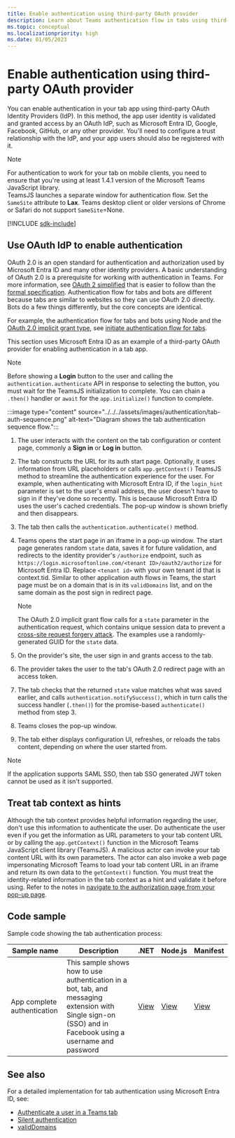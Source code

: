 ```yaml
---
title: Enable authentication using third-party OAuth provider
description: Learn about Teams authentication flow in tabs using third-party OAuth provider with Microsoft Entra configuration and code samples.
ms.topic: conceptual
ms.localizationpriority: high
ms.date: 01/05/2023
---
```

# Enable authentication using third-party OAuth provider

You can enable authentication in your tab app using third-party OAuth Identity Providers (IdP). In this method, the app user identity is validated and granted access by an OAuth IdP, such as Microsoft Entra ID, Google, Facebook, GitHub, or any other provider. You'll need to configure a trust relationship with the IdP, and your app users should also be registered with it.

> [!NOTE]
> For authentication to work for your tab on mobile clients, you need to ensure that you're using at least 1.4.1 version of the Microsoft Teams JavaScript library.  
> TeamsJS launches a separate window for authentication flow. Set the `SameSite` attribute to **Lax**. Teams desktop client or older versions of Chrome or Safari do not support `SameSite`=None.

[!INCLUDE [sdk-include](~/includes/sdk-include.md)]

## Use OAuth IdP to enable authentication

OAuth 2.0 is an open standard for authentication and authorization used by Microsoft Entra ID and many other identity providers. A basic understanding of OAuth 2.0 is a prerequisite for working with authentication in Teams. For more information, see [OAuth 2 simplified](https://aaronparecki.com/oauth-2-simplified/) that is easier to follow than the [formal specification](https://oauth.net/2/). Authentication flow for tabs and bots are different because tabs are similar to websites so they can use OAuth 2.0 directly. Bots do a few things differently, but the core concepts are identical.

For example, the authentication flow for tabs and bots using Node and the [OAuth 2.0 implicit grant type](https://oauth.net/2/grant-types/implicit/), see [initiate authentication flow for tabs](~/tabs/how-to/authentication/auth-tab-aad.md#initiate-authentication-flow).

This section uses Microsoft Entra ID as an example of a third-party OAuth provider for enabling authentication in a tab app.

> [!NOTE]
> Before showing a **Login** button to the user and calling the `authentication.authenticate` API in response to selecting the button, you must wait for the TeamsJS initialization to complete. You can chain a `.then()` handler or `await` for the `app.initialize()` function to complete.

:::image type="content" source="../../../assets/images/authentication/tab-auth-sequence.png" alt-text="Diagram shows the tab authentication sequence flow.":::

1. The user interacts with the content on the tab configuration or content page, commonly a **Sign in** or **Log in** button.
2. The tab constructs the URL for its auth start page. Optionally, it uses information from URL placeholders or calls `app.getContext()` TeamsJS method to streamline the authentication experience for the user. For example, when authenticating with Microsoft Entra ID, if the `login_hint` parameter is set to the user's email address, the user doesn't have to sign in if they've done so recently. This is because Microsoft Entra ID uses the user's cached credentials. The pop-up window is shown briefly and then disappears.
3. The tab then calls the `authentication.authenticate()` method.
4. Teams opens the start page in an iframe in a pop-up window. The start page generates random `state` data, saves it for future validation, and redirects to the identity provider's `/authorize` endpoint, such as `https://login.microsoftonline.com/<tenant ID>/oauth2/authorize` for Microsoft Entra ID. Replace `<tenant id>` with your own tenant id that is context.tid.
Similar to other application auth flows in Teams, the start page must be on a domain that is in its `validDomains` list, and on the same domain as the post sign in redirect page.

    > [!NOTE]
    >
    > The OAuth 2.0 implicit grant flow calls for a `state` parameter in the authentication request, which contains unique session data to prevent a [cross-site request forgery attack](https://en.wikipedia.org/wiki/Cross-site_request_forgery). The examples use a randomly-generated GUID for the `state` data.

5. On the provider's site, the user sign in and grants access to the tab.
6. The provider takes the user to the tab's OAuth 2.0 redirect page with an access token.
7. The tab checks that the returned `state` value matches what was saved earlier, and calls `authentication.notifySuccess()`, which in turn calls the success handler (`.then()`) for the promise-based `authenticate()` method from step 3.
8. Teams closes the pop-up window.
9. The tab either displays configuration UI, refreshes, or reloads the tabs content, depending on where the user started from.

> [!NOTE]
>
> If the application supports SAML SSO, then tab SSO generated JWT token cannot be used as it isn't supported.

## Treat tab context as hints

Although the tab context provides helpful information regarding the user, don't use this information to authenticate the user. Do authenticate the user even if you get the information as URL parameters to your tab content URL or by calling the `app.getContext()` function in the Microsoft Teams JavaScript client library (TeamsJS). A malicious actor can invoke your tab content URL with its own parameters. The actor can also invoke a web page impersonating Microsoft Teams to load your tab content URL in an iframe and return its own data to the `getContext()` function. You must treat the identity-related information in the tab context as a  hint and validate it before using. Refer to the notes in [navigate to the authorization page from your pop-up page](~/tabs/how-to/authentication/auth-tab-aad.md#navigate-to-the-authorization-page-from-your-pop-up-page).

## Code sample

Sample code showing the tab authentication process:

| **Sample name** | **Description** | **.NET** | **Node.js** | **Manifest**|
|-----------------|-----------------|-------------|------------|------------|
| App complete authentication | This sample shows how to use authentication in a bot, tab, and messaging extension with Single sign-on (SSO) and in Facebook using a username and password | [View](https://github.com/OfficeDev/Microsoft-Teams-Samples/tree/main/samples/app-complete-auth/csharp) | [View](https://github.com/OfficeDev/Microsoft-Teams-Samples/tree/main/samples/app-complete-auth/nodejs) |[View](https://github.com/OfficeDev/Microsoft-Teams-Samples/tree/main/samples/app-complete-auth/csharp/demo-manifest/App-Complete-Auth.zip) |

## See also

For a detailed implementation for tab authentication using Microsoft Entra ID, see:

* [Authenticate a user in a Teams tab](~/tabs/how-to/authentication/auth-tab-AAD.md)
* [Silent authentication](~/tabs/how-to/authentication/auth-silent-AAD.md)
* [validDomains](../../../resources/schema/manifest-schema.md#validdomains)
